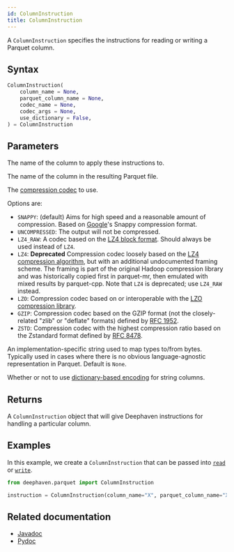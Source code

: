 ```yaml
---
id: ColumnInstruction
title: ColumnInstruction
---
```


A `ColumnInstruction` specifies the instructions for reading or writing a Parquet column.

## Syntax

```python syntax
ColumnInstruction(
    column_name = None,
    parquet_column_name = None,
    codec_name = None,
    codec_args = None,
    use_dictionary = False,
) = ColumnInstruction
```

## Parameters

<ParamTable>
<Param name="column_name" type="str" optional>

The name of the column to apply these instructions to.

</Param>
<Param name="parquet_column_name" type="str" optional>

The name of the column in the resulting Parquet file.

</Param>
<Param name="codec_name" type="str" optional>

The [compression codec](https://www.javadoc.io/doc/org.apache.parquet/parquet-hadoop/1.8.1/org/apache/parquet/hadoop/metadata/CompressionCodecName.html) to use.

Options are:

- `SNAPPY`: (default) Aims for high speed and a reasonable amount of compression. Based on [Google](https://github.com/google/snappy/blob/main/format_description.txt)'s Snappy compression format.
- `UNCOMPRESSED`: The output will not be compressed.
- `LZ4_RAW`: A codec based on the [LZ4 block format](https://github.com/lz4/lz4/blob/dev/doc/lz4_Block_format.md). Should always be used instead of `LZ4`.
- `LZ4`: **Deprecated** Compression codec loosely based on the [LZ4 compression algorithm](https://github.com/lz4/lz4), but with an additional undocumented framing scheme. The framing is part of the original Hadoop compression library and was historically copied first in parquet-mr, then emulated with mixed results by parquet-cpp. Note that `LZ4` is deprecated; use `LZ4_RAW` instead.
- `LZO`: Compression codec based on or interoperable with the [LZO compression library](http://www.oberhumer.com/opensource/lzo/).
- `GZIP`: Compression codec based on the GZIP format (not the closely-related "zlib" or "deflate" formats) defined by [RFC 1952](https://tools.ietf.org/html/rfc1952).
- `ZSTD`: Compression codec with the highest compression ratio based on the Zstandard format defined by [RFC 8478](https://tools.ietf.org/html/rfc8478).

</Param>
<Param name="codec_args" type="str" optional>

An implementation-specific string used to map types to/from bytes. Typically used in cases where there is no obvious language-agnostic representation in Parquet. Default is `None`.

</Param>
<Param name="use_dictionary" type="bool" optional>

Whether or not to use [dictionary-based encoding](https://en.wikipedia.org/wiki/Dictionary_coder) for string columns.

</Param>
</ParamTable>

## Returns

A `ColumnInstruction` object that will give Deephaven instructions for handling a particular column.

## Examples

In this example, we create a `ColumnInstruction` that can be passed into [`read`](readTable.md) or [`write`](./writeTable.md).

```python order=null
from deephaven.parquet import ColumnInstruction

instruction = ColumnInstruction(column_name="X", parquet_column_name="X", codec_name="GZIP", codec_args=None, use_dictionary=False)
```

## Related documentation

- [Javadoc](<https://deephaven.io/core/javadoc/io/deephaven/parquet/table/ParquetTools.html#readTable(java.io.File)>)
- [Pydoc](https://deephaven.io/core/pydoc/code/deephaven.parquet.html?highlight=write#deephaven.parquet.write)
